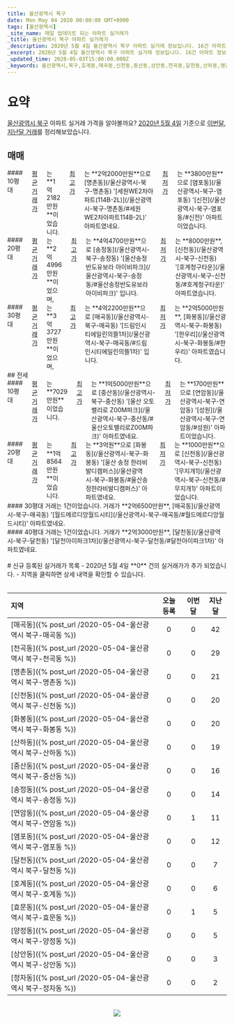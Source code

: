 ```yaml
---
title: 울산광역시 북구
date: Mon May 04 2020 00:00:00 GMT+0900
tags: [울산광역시]
_site_name: 매일 업데이트 되는 아파트 실거래가
_title: 울산광역시 북구 아파트 실거래가
_description: 2020년 5월 4일 울산광역시 북구 아파트 실거래 정보입니다. 16건 아파트 정보가 있습니다.
_excerpt: 2020년 5월 4일 울산광역시 북구 아파트 실거래 정보입니다. 16건 아파트 정보가 있습니다.
_updated_time: 2020-05-03T15:00:00.000Z
_keywords: 울산광역시,북구,호계동,매곡동,신천동,중산동,상안동,천곡동,달천동,산하동,명촌동,연암동,효문동,양정동,화봉동,송정동,염포동,정자동
---
```



# 요약
<ins>울산광역시 북구</ins> 아파트 실거래 가격을 알아볼까요? <ins>2020년 5월 4일</ins> 기준으로 <ins>이번달, 지난달 거래</ins>를 정리해보았습니다.

## 매매
<div class="container">
<div class="six columns" markdown="1">
#### 10평대
<ins>평균 거래가</ins>는 **1억2182만원**이었습니다. <ins>최고가</ins>는 **2억2000만원**으로 [명촌동](/울산광역시-북구-명촌동) '[세원WE2차아파트(114B-2L)](/울산광역시-북구-명촌동/#세원WE2차아파트114B-2L)' 아파트였네요. <ins>최저가</ins>는 **3800만원**으로 [염포동](/울산광역시-북구-염포동) '[신전](/울산광역시-북구-염포동/#신전)' 아파트이었습니다.
</div>
<div class="six columns" markdown="1">
#### 20평대
<ins>평균 거래가</ins>는 **2억4996만원**이었으며, <ins>최고가</ins>는 **4억4700만원**으로 [송정동](/울산광역시-북구-송정동) '[울산송정 반도유보라 아이비파크](/울산광역시-북구-송정동/#울산송정반도유보라아이비파크)' 입니다. <ins>최저가</ins>는 **8000만원**, [신천동](/울산광역시-북구-신천동) '[호계청구타운](/울산광역시-북구-신천동/#호계청구타운)' 아파트였습니다.
</div>
</div>
<div class="container">
<div class="twelve columns" markdown="1">
#### 30평대
<ins>평균 거래가</ins>는 **3억3727만원**이었으며, <ins>최고가</ins>는 **4억2200만원**으로 [매곡동](/울산광역시-북구-매곡동) '[드림인시티에일린의뜰1차](/울산광역시-북구-매곡동/#드림인시티에일린의뜰1차)' 입니다. <ins>최저가</ins>는 **2억5000만원**, [화봉동](/울산광역시-북구-화봉동) '[한우리](/울산광역시-북구-화봉동/#한우리)' 아파트였습니다.
</div>
</div>
## 전세
<div class="container">
<div class="six columns" markdown="1">
#### 10평대
<ins>평균 거래가</ins>는 **7029만원**이었습니다. <ins>최고가</ins>는 **1억5000만원**으로 [중산동](/울산광역시-북구-중산동) '[울산 오토밸리로 Z00M파크](/울산광역시-북구-중산동/#울산오토밸리로Z00M파크)' 아파트였네요. <ins>최저가</ins>는 **1700만원**으로 [연암동](/울산광역시-북구-연암동) '[성원](/울산광역시-북구-연암동/#성원)' 아파트이었습니다.
</div>
<div class="six columns" markdown="1">
#### 20평대
<ins>평균 거래가</ins>는 **1억8564만원**이었습니다. <ins>최고가</ins>는 **3억원**으로 [화봉동](/울산광역시-북구-화봉동) '[울산 송정 한라비발디캠퍼스](/울산광역시-북구-화봉동/#울산송정한라비발디캠퍼스)' 아파트였네요. <ins>최저가</ins>는 **1000만원**으로 [신천동](/울산광역시-북구-신천동) '[무지개1](/울산광역시-북구-신천동/#무지개1)' 아파트이었습니다.
</div>
</div>
<div class="container">
<div class="six columns" markdown="1">
#### 30평대
거래는 1건이었습니다. 거래가 **2억6500만원**, [매곡동](/울산광역시-북구-매곡동) '[월드메르디앙월드시티](/울산광역시-북구-매곡동/#월드메르디앙월드시티)' 아파트였네요.
</div>
<div class="six columns" markdown="1">
#### 40평대
거래는 1건이었습니다. 거래가 **2억3000만원**, [달천동](/울산광역시-북구-달천동) '[달천아이파크1차](/울산광역시-북구-달천동/#달천아이파크1차)' 아파트였네요.
</div>
</div>


<br>
# 신규 등록된 실거래가 목록
- 2020년 5월 4일 **0** 건의 실거래가가 추가 되었습니다.
- 지역을 클릭하면 상세 내역을 확인할 수 있습니다.
<br><br>

| 지역 | 오늘 등록 | 이번달 | 지난달 |
|:---|:---:|:---:|:---:|
| [매곡동]({% post_url /2020-05-04-울산광역시 북구-매곡동 %}) | 0 | 0 | 42|
| [천곡동]({% post_url /2020-05-04-울산광역시 북구-천곡동 %}) | 0 | 0 | 29|
| [명촌동]({% post_url /2020-05-04-울산광역시 북구-명촌동 %}) | 0 | 0 | 21|
| [신천동]({% post_url /2020-05-04-울산광역시 북구-신천동 %}) | 0 | 0 | 20|
| [화봉동]({% post_url /2020-05-04-울산광역시 북구-화봉동 %}) | 0 | 0 | 20|
| [산하동]({% post_url /2020-05-04-울산광역시 북구-산하동 %}) | 0 | 0 | 19|
| [중산동]({% post_url /2020-05-04-울산광역시 북구-중산동 %}) | 0 | 0 | 16|
| [송정동]({% post_url /2020-05-04-울산광역시 북구-송정동 %}) | 0 | 0 | 14|
| [연암동]({% post_url /2020-05-04-울산광역시 북구-연암동 %}) | 0 | 1 | 11|
| [염포동]({% post_url /2020-05-04-울산광역시 북구-염포동 %}) | 0 | 0 | 12|
| [달천동]({% post_url /2020-05-04-울산광역시 북구-달천동 %}) | 0 | 0 | 7|
| [호계동]({% post_url /2020-05-04-울산광역시 북구-호계동 %}) | 0 | 0 | 6|
| [효문동]({% post_url /2020-05-04-울산광역시 북구-효문동 %}) | 0 | 1 | 5|
| [양정동]({% post_url /2020-05-04-울산광역시 북구-양정동 %}) | 0 | 0 | 5|
| [상안동]({% post_url /2020-05-04-울산광역시 북구-상안동 %}) | 0 | 0 | 3|
| [정자동]({% post_url /2020-05-04-울산광역시 북구-정자동 %}) | 0 | 0 | 2|

<p align="center"><br><img src="https://via.placeholder.com/700x120"><br></p>
